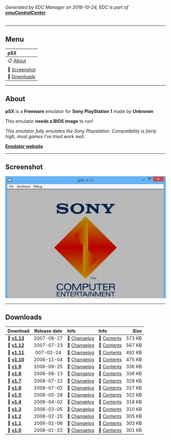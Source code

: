 ###### Generated by EDC Manager on 2016-10-24, EDC is part of [**emuControlCenter**](https://github.com/PhoenixInteractiveNL/emuControlCenter/wiki)
***
## Menu
| **pSX** |
|:---------|
| :clipboard: [About](#about) |
| :sunrise: [Screenshot](#screenshot) |
| :floppy_disk: [Downloads](#downloads) |
***
## About
**pSX** is a **Freeware** emulator for **Sony PlayStation 1** made by **Unknown**

This emulator **needs a BIOS image** to run!

_This emulator fully emulates the Sony Playstation. Compatibility is fairly high, most games I've tried work well._

[**Emulator website**](http://psxemulator.gazaxian.com/)
***
## Screenshot
![](https://raw.githubusercontent.com/PhoenixInteractiveNL/edc-masterhook/master/downloadhooks/psx/psx_screen.jpg)
***
## Downloads
| Download | Release date  | Info       | Info       | Size       |
|:---------|:-------------:|:-----------|:-----------|-----------:|
| :floppy_disk: [**v1.13**](https://github.com/PhoenixInteractiveNL/edc-repo0001/raw/master/psx/1.13.7z) | 2007-08-27 | :page_facing_up: [Changelog](https://github.com/PhoenixInteractiveNL/edc-repo0001/blob/master/psx/1.13_changelog.txt) | :mag_right: [Contents](https://github.com/PhoenixInteractiveNL/edc-repo0001/blob/master/psx/1.13_contents.txt) | 573 KB |
| :floppy_disk: [**v1.12**](https://github.com/PhoenixInteractiveNL/edc-repo0001/raw/master/psx/1.12.7z) | 2007-07-23 | :page_facing_up: [Changelog](https://github.com/PhoenixInteractiveNL/edc-repo0001/blob/master/psx/1.12_changelog.txt) | :mag_right: [Contents](https://github.com/PhoenixInteractiveNL/edc-repo0001/blob/master/psx/1.12_contents.txt) | 567 KB |
| :floppy_disk: [**v1.11**](https://github.com/PhoenixInteractiveNL/edc-repo0001/raw/master/psx/1.11.7z) | 007-02-24 | :page_facing_up: [Changelog](https://github.com/PhoenixInteractiveNL/edc-repo0001/blob/master/psx/1.11_changelog.txt) | :mag_right: [Contents](https://github.com/PhoenixInteractiveNL/edc-repo0001/blob/master/psx/1.11_contents.txt) | 492 KB |
| :floppy_disk: [**v1.10**](https://github.com/PhoenixInteractiveNL/edc-repo0001/raw/master/psx/1.10.7z) | 2006-11-04 | :page_facing_up: [Changelog](https://github.com/PhoenixInteractiveNL/edc-repo0001/blob/master/psx/1.10_changelog.txt) | :mag_right: [Contents](https://github.com/PhoenixInteractiveNL/edc-repo0001/blob/master/psx/1.10_contents.txt) | 475 KB |
| :floppy_disk: [**v1.9**](https://github.com/PhoenixInteractiveNL/edc-repo0001/raw/master/psx/1.9.7z) | 2006-09-25 | :page_facing_up: [Changelog](https://github.com/PhoenixInteractiveNL/edc-repo0001/blob/master/psx/1.9_changelog.txt) | :mag_right: [Contents](https://github.com/PhoenixInteractiveNL/edc-repo0001/blob/master/psx/1.9_contents.txt) | 336 KB |
| :floppy_disk: [**v1.8**](https://github.com/PhoenixInteractiveNL/edc-repo0001/raw/master/psx/1.8.7z) | 2006-08-13 | :page_facing_up: [Changelog](https://github.com/PhoenixInteractiveNL/edc-repo0001/blob/master/psx/1.8_changelog.txt) | :mag_right: [Contents](https://github.com/PhoenixInteractiveNL/edc-repo0001/blob/master/psx/1.8_contents.txt) | 336 KB |
| :floppy_disk: [**v1.7**](https://github.com/PhoenixInteractiveNL/edc-repo0001/raw/master/psx/1.7.7z) | 2006-07-22 | :page_facing_up: [Changelog](https://github.com/PhoenixInteractiveNL/edc-repo0001/blob/master/psx/1.7_changelog.txt) | :mag_right: [Contents](https://github.com/PhoenixInteractiveNL/edc-repo0001/blob/master/psx/1.7_contents.txt) | 329 KB |
| :floppy_disk: [**v1.6**](https://github.com/PhoenixInteractiveNL/edc-repo0001/raw/master/psx/1.6.7z) | 2006-07-02 | :page_facing_up: [Changelog](https://github.com/PhoenixInteractiveNL/edc-repo0001/blob/master/psx/1.6_changelog.txt) | :mag_right: [Contents](https://github.com/PhoenixInteractiveNL/edc-repo0001/blob/master/psx/1.6_contents.txt) | 327 KB |
| :floppy_disk: [**v1.5**](https://github.com/PhoenixInteractiveNL/edc-repo0001/raw/master/psx/1.5.7z) | 2006-05-28 | :page_facing_up: [Changelog](https://github.com/PhoenixInteractiveNL/edc-repo0001/blob/master/psx/1.5_changelog.txt) | :mag_right: [Contents](https://github.com/PhoenixInteractiveNL/edc-repo0001/blob/master/psx/1.5_contents.txt) | 322 KB |
| :floppy_disk: [**v1.4**](https://github.com/PhoenixInteractiveNL/edc-repo0001/raw/master/psx/1.4.7z) | 2006-04-02 | :page_facing_up: [Changelog](https://github.com/PhoenixInteractiveNL/edc-repo0001/blob/master/psx/1.4_changelog.txt) | :mag_right: [Contents](https://github.com/PhoenixInteractiveNL/edc-repo0001/blob/master/psx/1.4_contents.txt) | 318 KB |
| :floppy_disk: [**v1.3**](https://github.com/PhoenixInteractiveNL/edc-repo0001/raw/master/psx/1.3.7z) | 2006-03-05 | :page_facing_up: [Changelog](https://github.com/PhoenixInteractiveNL/edc-repo0001/blob/master/psx/1.3_changelog.txt) | :mag_right: [Contents](https://github.com/PhoenixInteractiveNL/edc-repo0001/blob/master/psx/1.3_contents.txt) | 310 KB |
| :floppy_disk: [**v1.2**](https://github.com/PhoenixInteractiveNL/edc-repo0001/raw/master/psx/1.2.7z) | 2006-02-20 | :page_facing_up: [Changelog](https://github.com/PhoenixInteractiveNL/edc-repo0001/blob/master/psx/1.2_changelog.txt) | :mag_right: [Contents](https://github.com/PhoenixInteractiveNL/edc-repo0001/blob/master/psx/1.2_contents.txt) | 305 KB |
| :floppy_disk: [**v1.1**](https://github.com/PhoenixInteractiveNL/edc-repo0001/raw/master/psx/1.1.7z) | 2006-02-06 | :page_facing_up: [Changelog](https://github.com/PhoenixInteractiveNL/edc-repo0001/blob/master/psx/1.1_changelog.txt) | :mag_right: [Contents](https://github.com/PhoenixInteractiveNL/edc-repo0001/blob/master/psx/1.1_contents.txt) | 303 KB |
| :floppy_disk: [**v1.0**](https://github.com/PhoenixInteractiveNL/edc-repo0001/raw/master/psx/1.0.7z) | 2006-01-22 | :page_facing_up: [Changelog](https://github.com/PhoenixInteractiveNL/edc-repo0001/blob/master/psx/1.0_changelog.txt) | :mag_right: [Contents](https://github.com/PhoenixInteractiveNL/edc-repo0001/blob/master/psx/1.0_contents.txt) | 301 KB |
